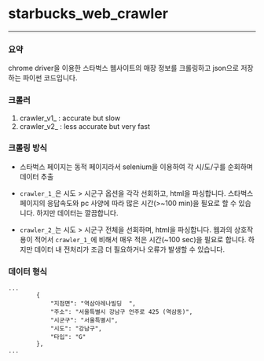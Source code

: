 # starbucks_web_crawler
---
### 요약
chrome driver을 이용한 스타벅스 웹사이트의 매장 정보를 크롤링하고 json으로 저장하는 파이썬 코드입니다.

### 크롤러
1. crawler_v1_ : accurate but slow
2. crawler_v2_ : less accurate but very fast

### 크롤링 방식
* 스타벅스 페이지는 동적 페이지라서 selenium을 이용하여 각 시/도/구를 순회하며 데이터 추출
  
* `crawler_1_`은 시도 > 시군구 옵션을 각각 선회하고, html을 파싱합니다. 스타벅스 페이지의 응답속도와 pc 사양에 따라 많은 시간(>~100 min)을 필요로 할 수 있습니다. 하지만 데이터는 깔끔합니다.
  
* `crawler_2_`는 시도 > 시군구 전체을 선회하며, html을 파싱합니다. 웹과의 상호작용이 적어서 `crawler_1_`에 비해서 매우 적은 시간(~100 sec)을 필요로 합니다. 하지만 데이터 내 전처리가 조금 더 필요하거나 오류가 발생할 수 있습니다. 

### 데이터 형식
```
...
        {
            "지점면": "역삼아레나빌딩  ",
            "주소": "서울특별시 강남구 언주로 425 (역삼동)",
            "시군구": "서울특별시",
            "시도": "강남구",
            "타입": "G"
        },
...
```
